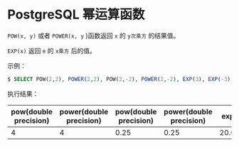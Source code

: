 # PostgreSQL 幂运算函数

`POW(x, y)` 或者 `POWER(x, y` )函数返回 `x` 的 `y次乘方` 的结果值。

`EXP(x)` 返回 `e` 的 `x乘方` 后的值。

示例：

```sql
$ SELECT POW(2,2), POWER(2,2), POW(2,-2), POWER(2,-2), EXP(3), EXP(-3), EXP(0); 
```

执行结果：

|pow(double precision)|power(double precision)|pow(double precision)|power(double precision)|exp(double precision)|exp(double precision)|exp(double precision)|
|-----|-----|-----|-----|-----|-----|-----|
|   4 |     4 | 0.25 |  0.25 | 20.085536923187668 | 0.049787068367863944 |   1|

